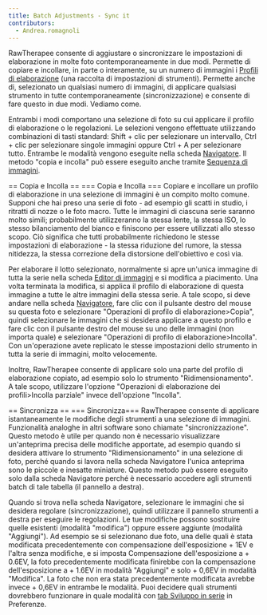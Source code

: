 ```yaml
---
title: Batch Adjustments - Sync it
contributors:
  - Andrea.romagnoli
---
```


RawTherapee consente di aggiustare o sincronizzare le impostazioni di
elaborazione in molte foto contemporaneamente in due modi. Permette di
copiare e incollare, in parte o interamente, su un numero di immagini i
[Profili di
elaborazione](Sidecar_Files_-_Processing_Profiles.md) (una
raccolta di impostazioni di strumenti). Permette anche di, selezionato
un qualsiasi numero di immagini, di applicare qualsiasi strumento in
tutte contemporaneamente (sincronizzazione) e consente di fare questo in
due modi. Vediamo come.

Entrambi i modi comportano una selezione di foto su cui applicare il
profilo di elaborazione o le regolazioni. Le selezioni vengono
effettuate utilizzando combinazioni di tasti standard: Shift + clic per
selezionare un intervallo, Ctrl + clic per selezionare singole immagini
oppure Ctrl + A per selezionare tutto. Entrambe le modalità vengono
eseguite nella scheda [Navigatore](file_browser_tab). Il
metodo "copia e incolla" può essere eseguito anche tramite [Sequenza di
immagini](The_Image_Editor_Tab_#_The_Filmstrip.md).

<noinclude>== Copia e Incolla ==</noinclude> <includeonly>=== Copia e
Incolla ===</includeonly> Copiare e incollare un profilo di elaborazione
in una selezione di immagini è un compito molto comune. Supponi che hai
preso una serie di foto - ad esempio gli scatti in studio, i ritratti di
nozze o le foto macro. Tutte le immagini di ciascuna serie saranno molto
simili; probabilmente utilizzeranno la stessa lente, la stessa ISO, lo
stesso bilanciamento del bianco e finiscono per essere utilizzati allo
stesso scopo. Ciò significa che tutti probabilmente richiedono le stesse
impostazioni di elaborazione - la stessa riduzione del rumore, la stessa
nitidezza, la stessa correzione della distorsione dell'obiettivo e così
via.

Per elaborare il lotto selezionato, normalmente si apre un'unica
immagine di tutta la serie nella scheda [Editor di
immagini](The_Image_Editor_Tab.md) e si modifica a piacimento.
Una volta terminata la modifica, si applica il profilo di elaborazione
di questa immagine a tutte le altre immagini della stessa serie. A tale
scopo, si deve andare nella scheda
[Navigatore](file_browser_tab), fare clic con il pulsante
destro del mouse su questa foto e selezionare "Operazioni di profilo di
elaborazione\>Copia", quindi selezionare le immagini che si desidera
applicare a questo profilo e fare clic con il pulsante destro del mouse
su uno delle immagini (non importa quale) e selezionare "Operazioni di
profilo di elaborazione\>Incolla". Con un'operazione avete replicato le
stesse impostazioni dello strumento in tutta la serie di immagini, molto
velocemente.

Inoltre, RawTherapee consente di applicare solo una parte del profilo di
elaborazione copiato, ad esempio solo lo strumento "Ridimensionamento".
A tale scopo, utilizzare l'opzione "Operazioni di elaborazione dei
profili\>Incolla parziale" invece dell'opzione "Incolla".

<noinclude>== Sincronizza ==</noinclude> <includeonly>===
Sincronizza===</includeonly> RawTherapee consente di applicare
istantaneamente le modifiche degli strumenti a una selezione di
immagini. Funzionalità analoghe in altri software sono chiamate
"sincronizzazione". Questo metodo è utile per quando non è necessario
visualizzare un'anteprima precisa delle modifiche apportate, ad esempio
quando si desidera attivare lo strumento "Ridimensionamento" in una
selezione di foto, perché quando si lavora nella scheda Navigatore
l'unica anteprima sono le piccole e inesatte miniature. Questo metodo
può essere eseguito solo dalla scheda Navigatore perché è necessario
accedere agli strumenti batch di tale tabella (il pannello a destra).

Quando si trova nella scheda Navigatore, selezionare le immagini che si
desidera regolare (sincronizzazione), quindi utilizzare il pannello
strumenti a destra per eseguire le regolazioni. Le tue modifiche possono
sostituire quelle esistenti (modalità "modifica") oppure essere aggiunte
(modalità "Aggiungi"). Ad esempio se si selezionano due foto, una delle
quali è stata modificata precedentemente con compensazione
dell'esposizione + 1EV e l'altra senza modifiche, e si imposta
Compensazione dell'esposizione a + 0.6EV, la foto precedentemente
modificata finirebbe con la compensazione dell'esposizione a + 1.6EV in
modalità "Aggiungi" e solo + 0,6EV in modalità "Modifica". La foto che
non era stata precedentemente modificata avrebbe invece + 0,6EV in
entrambe le modalità. Puoi decidere quali strumenti dovrebbero
funzionare in quale modalità con [tab Sviluppo in
serie](Preferences#Batch_Processing_Tab.md) in Preferenze.
